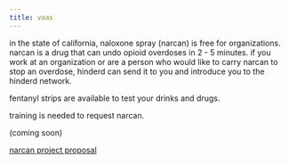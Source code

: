 ```yaml
---
title: vaas
---
```


in the state of california, naloxone spray (narcan) is free for organizations. narcan is a drug that can undo opioid overdoses in 2 - 5 minutes. if you work at an organization or are a person who would like to carry narcan to stop an overdose, hinderd can send it to you and introduce you to the hinderd network.

fentanyl strips are available to test your drinks and drugs. 

training is needed to request narcan.

(coming soon)

[narcan project proposal](./narcan/proposal.html)
